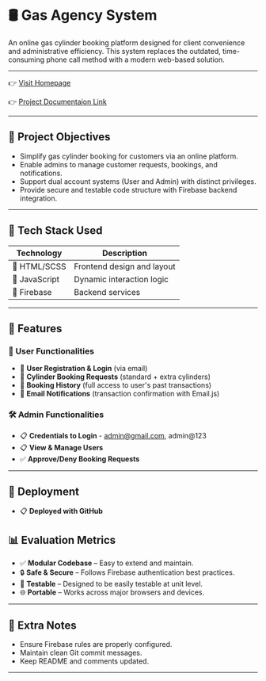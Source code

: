 
# 🛢️ Gas Agency System

An online gas cylinder booking platform designed for client convenience and administrative efficiency. This system replaces the outdated, time-consuming phone call method with a modern web-based solution.

---

👉 [Visit Homepage](https://saptarshi1984.github.io/GasAgency/)

👉 [Project Documentaion Link](https://drive.google.com/file/d/1Su9I3mnl5tInktZMgxFze3Fqv9v9NJCi/view?usp=drive_link) 

---

## 🚀 Project Objectives

* Simplify gas cylinder booking for customers via an online platform.
* Enable admins to manage customer requests, bookings, and notifications.
* Support dual account systems (User and Admin) with distinct privileges.
* Provide secure and testable code structure with Firebase backend integration.

---

## 🧰 Tech Stack Used

| Technology    | Description                |
| ------------- | -------------------------- |
| 🔹 HTML/SCSS   | Frontend design and layout |
| 🔸 JavaScript | Dynamic interaction logic  |
| 🔹 Firebase   | Backend services |

---

## 🧩 Features

### 👤 User Functionalities

* 🔐 **User Registration & Login** (via email)
* 🔄 **Cylinder Booking Requests** (standard + extra cylinders)
* 📜 **Booking History** (full access to user's past transactions)
* 📧 **Email Notifications** (transaction confirmation with Email.js)

### 🛠️ Admin Functionalities 

* 📋 **Credentials to Login** - admin@gmail.com, admin@123      
* 📋 **View & Manage Users**
* ✅ **Approve/Deny Booking Requests**

---

## 🚀 Deployment

* 📋 **Deployed with GitHub**


## 📊 Evaluation Metrics

* ✅ **Modular Codebase** – Easy to extend and maintain.
* 🔒 **Safe & Secure** – Follows Firebase authentication best practices.
* 🧪 **Testable** – Designed to be easily testable at unit level.
* 🌐 **Portable** – Works across major browsers and devices.

---

## 📌 Extra Notes

* Ensure Firebase rules are properly configured.
* Maintain clean Git commit messages.
* Keep README and comments updated.

---
